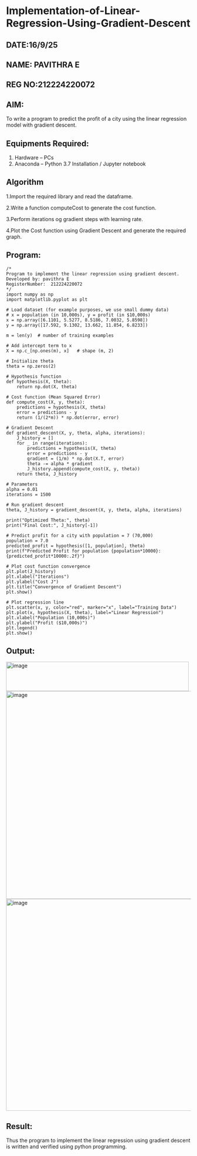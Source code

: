 # Implementation-of-Linear-Regression-Using-Gradient-Descent
## DATE:16/9/25
## NAME: PAVITHRA E
## REG NO:212224220072
## AIM:
To write a program to predict the profit of a city using the linear regression model with gradient descent.


## Equipments Required:
1. Hardware – PCs
2. Anaconda – Python 3.7 Installation / Jupyter notebook

## Algorithm
1.Import the required library and read the dataframe.

2.Write a function computeCost to generate the cost function.

3.Perform iterations og gradient steps with learning rate.

4.Plot the Cost function using Gradient Descent and generate the required graph.

## Program:
```
/*
Program to implement the linear regression using gradient descent.
Developed by: pavithra E
RegisterNumber:  212224220072
*/
import numpy as np
import matplotlib.pyplot as plt

# Load dataset (for example purposes, we use small dummy data)
# x = population (in 10,000s), y = profit (in $10,000s)
x = np.array([6.1101, 5.5277, 8.5186, 7.0032, 5.8598])
y = np.array([17.592, 9.1302, 13.662, 11.854, 6.8233])

m = len(y)  # number of training examples

# Add intercept term to x
X = np.c_[np.ones(m), x]   # shape (m, 2)

# Initialize theta
theta = np.zeros(2)

# Hypothesis function
def hypothesis(X, theta):
    return np.dot(X, theta)

# Cost function (Mean Squared Error)
def compute_cost(X, y, theta):
    predictions = hypothesis(X, theta)
    error = predictions - y
    return (1/(2*m)) * np.dot(error, error)

# Gradient Descent
def gradient_descent(X, y, theta, alpha, iterations):
    J_history = []
    for _ in range(iterations):
        predictions = hypothesis(X, theta)
        error = predictions - y
        gradient = (1/m) * np.dot(X.T, error)
        theta -= alpha * gradient
        J_history.append(compute_cost(X, y, theta))
    return theta, J_history

# Parameters
alpha = 0.01
iterations = 1500

# Run gradient descent
theta, J_history = gradient_descent(X, y, theta, alpha, iterations)

print("Optimized Theta:", theta)
print("Final Cost:", J_history[-1])

# Predict profit for a city with population = 7 (70,000)
population = 7.0
predicted_profit = hypothesis([1, population], theta)
print(f"Predicted Profit for population {population*10000}: {predicted_profit*10000:.2f}")

# Plot cost function convergence
plt.plot(J_history)
plt.xlabel("Iterations")
plt.ylabel("Cost J")
plt.title("Convergence of Gradient Descent")
plt.show()

# Plot regression line
plt.scatter(x, y, color="red", marker="x", label="Training Data")
plt.plot(x, hypothesis(X, theta), label="Linear Regression")
plt.xlabel("Population (10,000s)")
plt.ylabel("Profit ($10,000s)")
plt.legend()
plt.show()

```

## Output:
<img width="498" height="80" alt="image" src="https://github.com/user-attachments/assets/831a67a1-90c7-4ce4-902c-d6d999f9dcd8" />

<img width="862" height="567" alt="image" src="https://github.com/user-attachments/assets/91316a90-2e53-4107-9360-f8ccc7a95180" />

<img width="842" height="578" alt="image" src="https://github.com/user-attachments/assets/51ebea6f-c048-4339-9693-9120433eaa86" />


## Result:
Thus the program to implement the linear regression using gradient descent is written and verified using python programming.

